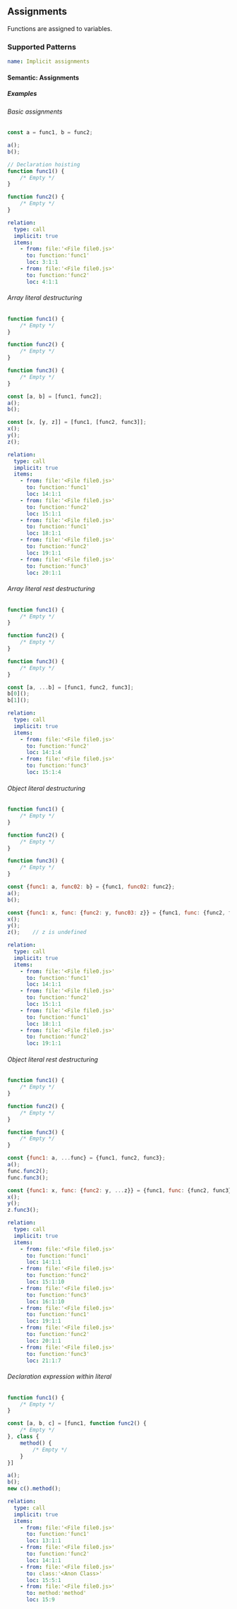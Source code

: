 ## Assignments

Functions are assigned to variables.

### Supported Patterns

```yaml
name: Implicit assignments
```

#### Semantic: Assignments

##### Examples

###### Basic assignments

<!-- assignments/chained -->

```js
const a = func1, b = func2;

a();
b();

// Declaration hoisting
function func1() {
    /* Empty */
}

function func2() {
    /* Empty */
}
```

```yaml
relation:
  type: call
  implicit: true
  items:
    - from: file:'<File file0.js>'
      to: function:'func1'
      loc: 3:1:1
    - from: file:'<File file0.js>'
      to: function:'func2'
      loc: 4:1:1
```

###### Array literal destructuring

<!-- assignments/tuple, assignments/recursive_tuple -->

```js
function func1() {
    /* Empty */
}

function func2() {
    /* Empty */
}

function func3() {
    /* Empty */
}

const [a, b] = [func1, func2];
a();
b();

const [x, [y, z]] = [func1, [func2, func3]];
x();
y();
z();
```

```yaml
relation:
  type: call
  implicit: true
  items:
    - from: file:'<File file0.js>'
      to: function:'func1'
      loc: 14:1:1
    - from: file:'<File file0.js>'
      to: function:'func2'
      loc: 15:1:1
    - from: file:'<File file0.js>'
      to: function:'func1'
      loc: 18:1:1
    - from: file:'<File file0.js>'
      to: function:'func2'
      loc: 19:1:1
    - from: file:'<File file0.js>'
      to: function:'func3'
      loc: 20:1:1
```

###### Array literal rest destructuring

<!-- assignments/starred -->

```js
function func1() {
    /* Empty */
}

function func2() {
    /* Empty */
}

function func3() {
    /* Empty */
}

const [a, ...b] = [func1, func2, func3];
b[0]();
b[1]();
```

```yaml
relation:
  type: call
  implicit: true
  items:
    - from: file:'<File file0.js>'
      to: function:'func2'
      loc: 14:1:4
    - from: file:'<File file0.js>'
      to: function:'func3'
      loc: 15:1:4
```

###### Object literal destructuring

```js
function func1() {
    /* Empty */
}

function func2() {
    /* Empty */
}

function func3() {
    /* Empty */
}

const {func1: a, func02: b} = {func1, func02: func2};
a();
b();

const {func1: x, func: {func2: y, func03: z}} = {func1, func: {func2, func03}};
x();
y();
z();    // z is undefined
```

```yaml
relation:
  type: call
  implicit: true
  items:
    - from: file:'<File file0.js>'
      to: function:'func1'
      loc: 14:1:1
    - from: file:'<File file0.js>'
      to: function:'func2'
      loc: 15:1:1
    - from: file:'<File file0.js>'
      to: function:'func1'
      loc: 18:1:1
    - from: file:'<File file0.js>'
      to: function:'func2'
      loc: 19:1:1
```

###### Object literal rest destructuring

```js
function func1() {
    /* Empty */
}

function func2() {
    /* Empty */
}

function func3() {
    /* Empty */
}

const {func1: a, ...func} = {func1, func2, func3};
a();
func.func2();
func.func3();

const {func1: x, func: {func2: y, ...z}} = {func1, func: {func2, func3}};
x();
y();
z.func3();
```

```yaml
relation:
  type: call
  implicit: true
  items:
    - from: file:'<File file0.js>'
      to: function:'func1'
      loc: 14:1:1
    - from: file:'<File file0.js>'
      to: function:'func2'
      loc: 15:1:10
    - from: file:'<File file0.js>'
      to: function:'func3'
      loc: 16:1:10
    - from: file:'<File file0.js>'
      to: function:'func1'
      loc: 19:1:1
    - from: file:'<File file0.js>'
      to: function:'func2'
      loc: 20:1:1
    - from: file:'<File file0.js>'
      to: function:'func3'
      loc: 21:1:7
```

###### Declaration expression within literal

```js
function func1() {
    /* Empty */
}

const [a, b, c] = [func1, function func2() {
    /* Empty */
}, class {
    method() {
        /* Empty */
    }
}]

a();
b();
new c().method();
```

```yaml
relation:
  type: call
  implicit: true
  items:
    - from: file:'<File file0.js>'
      to: function:'func1'
      loc: 13:1:1
    - from: file:'<File file0.js>'
      to: function:'func2'
      loc: 14:1:1
    - from: file:'<File file0.js>'
      to: class:'<Anon Class>'
      loc: 15:5:1
    - from: file:'<File file0.js>'
      to: method:'method'
      loc: 15:9
```
